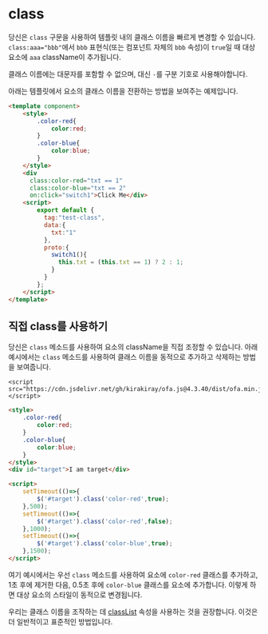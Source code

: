 # class

당신은 `class` 구문을 사용하여 템플릿 내의 클래스 이름을 빠르게 변경할 수 있습니다. `class:aaa="bbb"`에서 `bbb` 표현식(또는 컴포넌트 자체의 `bbb` 속성)이 `true`일 때 대상 요소에 `aaa` className이 추가됩니다.

클래스 이름에는 대문자를 포함할 수 없으며, 대신 `-`를 구분 기호로 사용해야합니다.

아래는 템플릿에서 요소의 클래스 이름을 전환하는 방법을 보여주는 예제입니다.

<comp-viewer comp-name="test-class">

```html
<template component>
    <style>
        .color-red{
            color:red;
        }
        .color-blue{
            color:blue;
        }
    </style>
    <div 
      class:color-red="txt == 1" 
      class:color-blue="txt == 2" 
      on:click="switch1">Click Me</div>
    <script>
        export default {
          tag:"test-class",
          data:{
            txt:"1"
          },
          proto:{
            switch1(){
              this.txt = (this.txt == 1) ? 2 : 1;
            }
          }
        };
    </script>
</template>
```

</comp-viewer>

## 직접 class를 사용하기

당신은 `class` 메소드를 사용하여 요소의 className을 직접 조정할 수 있습니다. 아래 예시에서는 `class` 메소드를 사용하여 클래스 이름을 동적으로 추가하고 삭제하는 방법을 보여줍니다.

<html-viewer>

```
<script src="https://cdn.jsdelivr.net/gh/kirakiray/ofa.js@4.3.40/dist/ofa.min.js"></script>
```

```html
<style>
    .color-red{
        color:red;
    }
    .color-blue{
        color:blue;
    }
</style>
<div id="target">I am target</div>

<script>
    setTimeout(()=>{
        $('#target').class('color-red',true);
    },500);
    setTimeout(()=>{
        $('#target').class('color-red',false);
    },1000);
    setTimeout(()=>{
        $('#target').class('color-blue',true);
    },1500);
</script>
```

</html-viewer>


여기 예시에서는 우선 `class` 메소드를 사용하여 요소에 `color-red` 클래스를 추가하고, 1초 후에 제거한 다음, 0.5초 후에 `color-blue` 클래스를 요소에 추가합니다. 이렇게 하면 대상 요소의 스타일이 동적으로 변경됩니다.

우리는 클래스 이름을 조작하는 데 [classList](../props/class-list.md) 속성을 사용하는 것을 권장합니다. 이것은 더 일반적이고 표준적인 방법입니다.